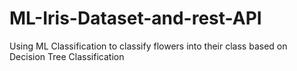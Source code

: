 # ML-Iris-Dataset-and-rest-API
Using ML Classification to classify flowers into their class based on Decision Tree Classification
